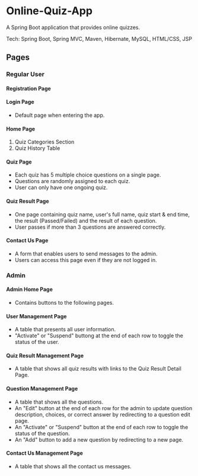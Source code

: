 # Online-Quiz-App
A Spring Boot application that provides online quizzes.

Tech: Spring Boot, Spring MVC, Maven, Hibernate, MySQL, HTML/CSS, JSP  

## Pages
### Regular User
#### Registration Page
#### Login Page
- Default page when entering the app.  
#### Home Page
1. Quiz Categories Section
2. Quiz History Table  
#### Quiz Page
- Each quiz has 5 multiple choice questions on a single page.
- Questions are randomly assigned to each quiz.
- User can only have one ongoing quiz.
#### Quiz Result Page
- One page containing quiz name, user's full name, quiz start & end time, the result (Passed/Failed) and the result of each question.
- User passes if more than 3 questions are answered correctly.
#### Contact Us Page
- A form that enables users to send messages to the admin.
- Users can access this page even if they are not logged in.
### Admin
#### Admin Home Page
- Contains buttons to the following pages.
#### User Management Page
- A table that presents all user information.
- "Activate" or "Suspend" buttong at the end of each row to toggle the status of the user.
#### Quiz Result Management Page
- A table that shows all quiz results with links to the Quiz Result Detail Page.
#### Question Management Page
- A table that shows all the questions.
- An "Edit" button at the end of each row for the admin to update question description, choices, or correct answer by redirecting to a question edit page.
- An "Activate" or "Suspend" button at the end of each row to toggle the status of the question.
- An "Add" button to add a new question by redirecting to a new page.
#### Contact Us Management Page
- A table that shows all the contact us messages.
